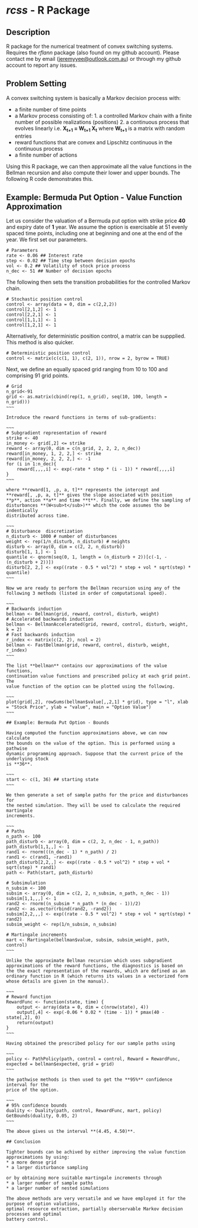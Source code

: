 # *rcss* - R Package

## Description

R package for the numerical treatment of convex switching
systems. Requires the *rflann* package (also found on my github
account). Please contact me by email (jeremyyee@outlook.com.au) or
through my github account to report any issues.

## Problem Setting

A convex switching system is basically a Markov decision process with:
* a finite number of time points
* a Markov process consisting of:
      1. a controlled Markov chain with a finite number of possible realizations (positions) 
      2. a continuous process that evolves linearly i.e. **X<sub>t+1</sub> = W<sub>t+1</sub> X<sub>t</sub>**
      where **W<sub>t+1</sub>** is a matrix with random entries
* reward functions that are convex and Lipschitz continuous in the continuous 
  process
* a finite number of actions

Using this R package, we can then approximate all the value functions
in the Bellman recursion and also compute their lower and upper bounds.
The following R code demonstrates this.

## Example: Bermuda Put Option - Value Function Approximation

Let us consider the valuation of a Bermuda put option with strike price 
**40** and expiry date of **1** year. We assume the option is exercisable at 
51 evenly spaced time points, including one at beginning and one at the end
of the year. We first set our parameters.

~~~
# Parameters
rate <- 0.06 ## Interest rate
step <- 0.02 ## Time step between decision epochs
vol <- 0.2 ## Volatility of stock price process
n_dec <- 51 ## Number of decision epochs
~~~

The following then sets the transition probabilities for the controlled Markov
chain.

~~~
# Stochastic position control
control <- array(data = 0, dim = c(2,2,2))
control[2,1,2] <- 1
control[2,2,1] <- 1
control[1,1,1] <- 1
control[1,2,1] <- 1
~~~

Alternatively, for deterministic position control, a matrix can be suppplied.
This method is also quicker.

~~~
# Deterministic position control
control <- matrix(c(c(1, 1), c(2, 1)), nrow = 2, byrow = TRUE)
~~~

Next, we define an equally spaced grid ranging from 10 to 100 and
comprising 91 grid points.

~~~~
# Grid
n_grid<-91
grid <- as.matrix(cbind(rep(1, n_grid), seq(10, 100, length = n_grid)))
~~~

Introduce the reward functions in terms of sub-gradients:

~~~
# Subgradient representation of reward
strike <- 40
in_money <- grid[,2] <= strike
reward <- array(0, dim = c(n_grid, 2, 2, 2, n_dec))       
reward[in_money, 1, 2, 2,] <- strike
reward[in_money, 2, 2, 2,] <- -1
for (i in 1:n_dec){
    reward[,,,,i] <- exp(-rate * step * (i - 1)) * reward[,,,,i] 
}
~~~

where **reward[1, ,p, a, t]** represents the intercept and 
**reward[, ,p, a, t]** gives the slope associated with position
**p**, action **a** and time **t**. Finally, we define the sampling of 
disturbances **(W<sub>t</sub>)** which the code assumes tho be indentically
distributed across time.

~~~
# Disturbance  discretization
n_disturb <- 1000 # number of disturbances
weight <- rep(1/n_disturb, n_disturb) # neights
disturb <- array(0, dim = c(2, 2, n_disturb))
disturb[1, 1,] <- 1
quantile <- qnorm(seq(0, 1, length = (n_disturb + 2))[c(-1, -(n_disturb + 2))])
disturb[2, 2,] <- exp((rate - 0.5 * vol^2) * step + vol * sqrt(step) * quantile)
~~~

Now we are ready to perform the Bellman recursion using any of the
following 3 methods (listed in order of computational speed).

~~~
# Backwards induction
bellman <- Bellman(grid, reward, control, disturb, weight)
# Accelerated backwards induction
bellman <- BellmanAccelerated(grid, reward, control, disturb, weight, k = 2)
# Fast backwards induction
r_index <- matrix(c(2, 2), ncol = 2)
bellman <- FastBellman(grid, reward, control, disturb, weight, r_index)
~~~

The list **bellman** contains our approximations of the value functions, 
continuation value functions and prescribed policy at each grid point. The
value function of the option can be plotted using the following.

~~~
plot(grid[,2], rowSums(bellman$value[,,2,1] * grid), type = "l", xlab = "Stock Price", ylab = "value", main = "Option Value") 
~~~

## Example: Bermuda Put Option - Bounds

Having computed the function approximations above, we can now calculate
the bounds on the value of the option. This is performed using a pathwise
dynamic programming approach. Suppose that the current price of the underlying stock 
is **36**.

~~~
start <- c(1, 36) ## starting state
~~~

We then generate a set of sample paths for the price and disturbances for 
the nested simulation. They will be used to calculate the required martingale
increments.

~~~
# Paths
n_path <- 100
path_disturb <- array(0, dim = c(2, 2, n_dec - 1, n_path))
path_disturb[1,1,,] <- 1
rand1 <- rnorm(((n_dec - 1) * n_path) / 2)
rand1 <- c(rand1, -rand1)
path_disturb[2,2,,] <- exp((rate - 0.5 * vol^2) * step + vol * sqrt(step) * rand1)
path <- Path(start, path_disturb)

# Subsimulation
n_subsim <- 100
subsim <- array(0, dim = c(2, 2, n_subsim, n_path, n_dec - 1))
subsim[1,1,,,] <- 1
rand2 <- rnorm((n_subsim * n_path * (n_dec - 1))/2)
rand2 <- as.vector(rbind(rand2, -rand2))
subsim[2,2,,,] <- exp((rate - 0.5 * vol^2) * step + vol * sqrt(step) * rand2)
subsim_weight <- rep(1/n_subsim, n_subsim)

# Martingale increments
mart <- Martingale(bellman$value, subsim, subsim_weight, path, control)
~~~

Unlike the approximate Bellman recursion which uses subgradient
approximations of the reward functions, the diagnostics is based on
the the exact representation of the rewards, which are defined as an
ordinary function in R (which returns its values in a vectorized form
whose details are given in the manual).

~~~
# Reward function
RewardFunc <- function(state, time) {
    output <- array(data = 0, dim = c(nrow(state), 4))
    output[,4] <- exp(-0.06 * 0.02 * (time - 1)) * pmax(40 - state[,2], 0)
    return(output)
}
~~~

Having obtained the prescribed policy for our sample paths using

~~~
policy <- PathPolicy(path, control = control, Reward = RewardFunc, expected = bellman$expected, grid = grid)
~~~

the pathwise methods is then used to get the **95%** confidence interval for the
price of the option.

~~~
# 95% confidence bounds
duality <- Duality(path, control, RewardFunc, mart, policy)
GetBounds(duality, 0.05, 2)
~~~

The above gives us the interval **(4.45, 4.50)**. 

## Conclusion

Tighter bounds can be achived by either improving the value function approximations by using:
* a more dense grid
* a larger disturbance sampling

or by obtaining more suitable martingale increments through 
* a larger number of sample paths
* a larger number of nested simulations

The above methods are very versatile and we have employed it for the purpose of option valutions,
optimal resource extraction, partially oberservable Markov decision processes and optimal 
battery control.
